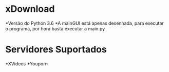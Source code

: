 # xDownload
*Versão do Python 3.6
*A mainGUI está apenas desenhada, para executar o programa, por hora basta executar a main.py
# Servidores Suportados
*XVideos
*Youporn